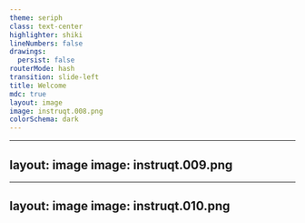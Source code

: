 ```yaml
---
theme: seriph
class: text-center
highlighter: shiki
lineNumbers: false
drawings:
  persist: false
routerMode: hash
transition: slide-left
title: Welcome
mdc: true
layout: image
image: instruqt.008.png
colorSchema: dark
---
```


---
layout: image
image: instruqt.009.png
---

---
layout: image
image: instruqt.010.png
---
